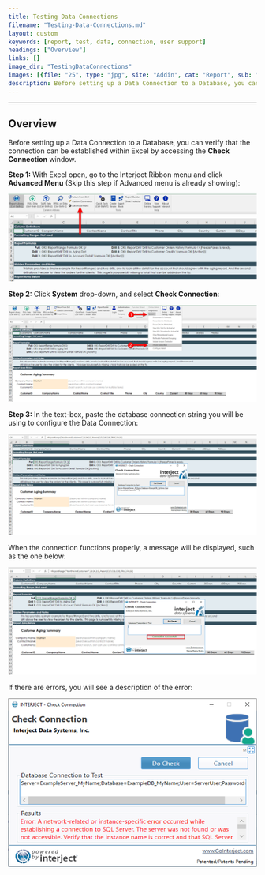 ```yaml
---
title: Testing Data Connections
filename: "Testing-Data-Connections.md"
layout: custom
keywords: [report, test, data, connection, user support]
headings: ["Overview"]
links: []
image_dir: "TestingDataConnections"
images: [{file: "25", type: "jpg", site: "Addin", cat: "Report", sub: "", report: "", ribbon: "Simple", config: "Yes"}, {file: "26", type: "jpg", site: "Addin", cat: "Ribbon", sub: "System", report: "Customer Aging Summary", ribbon: "Advanced", config: "Yes"}, {file: "27", type: "jpg", site: "Addin", cat: "Check Connection", sub: "", report: "Customer Aging Summary", ribbon: "", config: "Yes"}, {file: "28", type: "jpg", site: "Addin", cat: "Check Connection", sub: "", report: "Customer Aging Summary", ribbon: "", config: "Yes"}, {file: "CheckConnectionError", type: "png", site: "Addin", cat: "Check Connection", sub: "", report: "", ribbon: "", config: ""}]
description: Before setting up a Data Connection to a Database, you can verify that the connection can be established within Excel by accessing the Check Connection window.
---
```

* * *

## Overview

Before setting up a Data Connection to a Database, you can verify that the connection can be established within Excel by accessing the **Check Connection** window.

**Step 1:** With Excel open, go to the Interject Ribbon menu and click **Advanced Menu** (Skip this step if Advanced menu is already showing):

![](/images/TestingDataConnections/25.jpg)
<br>

**Step 2:** Click **System** drop-down, and select **Check Connection**:

![](/images/TestingDataConnections/26.jpg)
<br>

**Step 3:** In the text-box, paste the database connection string you will be using to configure the Data Connection:

![](/images/TestingDataConnections/27.jpg)
<br>

When the connection functions properly, a message will be displayed, such as the one below:

![](/images/TestingDataConnections/28.jpg)
<br>

If there are errors, you will see a description of the error:

![](/images/TestingDataConnections/CheckConnectionError.png)
<br>

